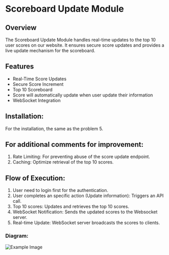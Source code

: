 # Scoreboard Update Module

## Overview
The Scoreboard Update Module handles real-time updates to the top 10 user scores on our website. It ensures secure score updates and provides a live update mechanism for the scoreboard.

## Features
- Real-Time Score Updates
- Secure Score Increment
- Top 10 Scoreboard
- Score will automatically update when user update their information
- WebSocket Integration

## Installation:
For the installation, the same as the problem 5.

## For additional comments for improvement:

1. Rate Limiting: For preventing abuse of the score update endpoint.
2. Caching: Optimize retrieval of the top 10 scores.

## Flow of Execution:
1. User need to login first for the authentication.
2. User completes an specific action (Update information): Triggers an API call.
3. Top 10 scores: Updates and retrieves the top 10 scores.
4. WebSocket Notification: Sends the updated scores to the Websocket server.
5. Real-time Update: WebSocket server broadcasts the scores to clients.
### Diagram:
![Example Image](https://drive.google.com/uc?id=1QvT0ksmoFveu0b3sC45T3uLBJ6iwKTHi)
